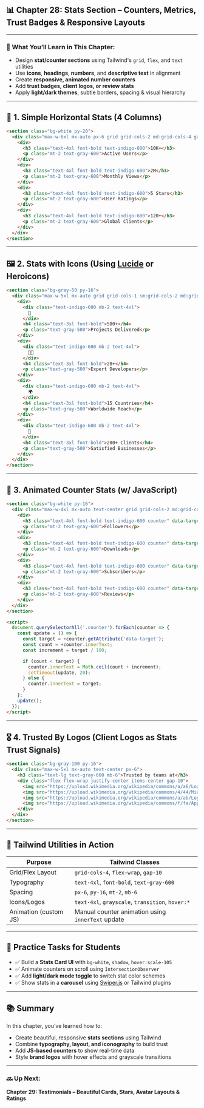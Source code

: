 ## 📊 Chapter 28: **Stats Section – Counters, Metrics, Trust Badges & Responsive Layouts**

---

### 🎯 What You’ll Learn in This Chapter:

* Design **stat/counter sections** using Tailwind's `grid`, `flex`, and `text` utilities
* Use **icons**, **headings**, **numbers**, and **descriptive text** in alignment
* Create **responsive, animated number counters**
* Add **trust badges, client logos, or review stats**
* Apply **light/dark themes**, subtle borders, spacing & visual hierarchy

---

## 🧱 1. Simple Horizontal Stats (4 Columns)

```html
<section class="bg-white py-20">
  <div class="max-w-6xl mx-auto px-6 grid grid-cols-2 md:grid-cols-4 gap-10 text-center">
    <div>
      <h3 class="text-4xl font-bold text-indigo-600">10K+</h3>
      <p class="mt-2 text-gray-600">Active Users</p>
    </div>
    <div>
      <h3 class="text-4xl font-bold text-indigo-600">2M</h3>
      <p class="mt-2 text-gray-600">Monthly Views</p>
    </div>
    <div>
      <h3 class="text-4xl font-bold text-indigo-600">5 Stars</h3>
      <p class="mt-2 text-gray-600">User Ratings</p>
    </div>
    <div>
      <h3 class="text-4xl font-bold text-indigo-600">120+</h3>
      <p class="mt-2 text-gray-600">Global Clients</p>
    </div>
  </div>
</section>
```

---

## 🖼️ 2. Stats with Icons (Using [Lucide](https://lucide.dev/) or Heroicons)

```html
<section class="bg-gray-50 py-16">
  <div class="max-w-5xl mx-auto grid grid-cols-1 sm:grid-cols-2 md:grid-cols-4 gap-8 px-6 text-center">
    <div>
      <div class="text-indigo-600 mb-2 text-4xl">
        🚀
      </div>
      <h4 class="text-3xl font-bold">500+</h4>
      <p class="text-gray-500">Projects Delivered</p>
    </div>
    <div>
      <div class="text-indigo-600 mb-2 text-4xl">
        👨‍💻
      </div>
      <h4 class="text-3xl font-bold">20+</h4>
      <p class="text-gray-500">Expert Developers</p>
    </div>
    <div>
      <div class="text-indigo-600 mb-2 text-4xl">
        🌍
      </div>
      <h4 class="text-3xl font-bold">15 Countries</h4>
      <p class="text-gray-500">Worldwide Reach</p>
    </div>
    <div>
      <div class="text-indigo-600 mb-2 text-4xl">
        💼
      </div>
      <h4 class="text-3xl font-bold">200+ Clients</h4>
      <p class="text-gray-500">Satisfied Businesses</p>
    </div>
  </div>
</section>
```

---

## 🔢 3. Animated Counter Stats (w/ JavaScript)

```html
<section class="bg-white py-16">
  <div class="max-w-4xl mx-auto text-center grid grid-cols-2 md:grid-cols-4 gap-10">
    <div>
      <h3 class="text-4xl font-bold text-indigo-600 counter" data-target="10000">0</h3>
      <p class="mt-2 text-gray-600">Followers</p>
    </div>
    <div>
      <h3 class="text-4xl font-bold text-indigo-600 counter" data-target="8000">0</h3>
      <p class="mt-2 text-gray-600">Downloads</p>
    </div>
    <div>
      <h3 class="text-4xl font-bold text-indigo-600 counter" data-target="2500">0</h3>
      <p class="mt-2 text-gray-600">Subscribers</p>
    </div>
    <div>
      <h3 class="text-4xl font-bold text-indigo-600 counter" data-target="350">0</h3>
      <p class="mt-2 text-gray-600">Reviews</p>
    </div>
  </div>
</section>

<script>
  document.querySelectorAll('.counter').forEach(counter => {
    const update = () => {
      const target = +counter.getAttribute('data-target');
      const count = +counter.innerText;
      const increment = target / 100;

      if (count < target) {
        counter.innerText = Math.ceil(count + increment);
        setTimeout(update, 20);
      } else {
        counter.innerText = target;
      }
    };
    update();
  });
</script>
```

---

## 🎖️ 4. Trusted By Logos (Client Logos as Stats Trust Signals)

```html
<section class="bg-gray-100 py-16">
  <div class="max-w-5xl mx-auto text-center px-6">
    <h3 class="text-lg text-gray-600 mb-6">Trusted by teams at</h3>
    <div class="flex flex-wrap justify-center items-center gap-10">
      <img src="https://upload.wikimedia.org/wikipedia/commons/a/a6/Logo_NIKE.svg" class="h-10 grayscale hover:grayscale-0 transition" alt="Nike">
      <img src="https://upload.wikimedia.org/wikipedia/commons/4/44/Microsoft_logo.svg" class="h-10 grayscale hover:grayscale-0 transition" alt="Microsoft">
      <img src="https://upload.wikimedia.org/wikipedia/commons/a/ab/Logo_Tesla_Motors.svg" class="h-10 grayscale hover:grayscale-0 transition" alt="Tesla">
      <img src="https://upload.wikimedia.org/wikipedia/commons/f/fa/Apple_logo_black.svg" class="h-10 grayscale hover:grayscale-0 transition" alt="Apple">
    </div>
  </div>
</section>
```

---

## 🧠 Tailwind Utilities in Action

| Purpose               | Tailwind Classes                                  |
| --------------------- | ------------------------------------------------- |
| Grid/Flex Layout      | `grid-cols-4`, `flex-wrap`, `gap-10`              |
| Typography            | `text-4xl`, `font-bold`, `text-gray-600`          |
| Spacing               | `px-6`, `py-16`, `mt-2`, `mb-6`                   |
| Icons/Logos           | `text-4xl`, `grayscale`, `transition`, `hover:*`  |
| Animation (custom JS) | Manual counter animation using `innerText` update |

---

## 🧪 Practice Tasks for Students

* ✅ Build a **Stats Card UI** with `bg-white`, `shadow`, `hover:scale-105`
* ✅ Animate counters on scroll using `IntersectionObserver`
* ✅ Add **light/dark mode toggle** to switch stat color schemes
* ✅ Show stats in a **carousel** using [Swiper.js](https://swiperjs.com/) or Tailwind plugins

---

## 📚 Summary

In this chapter, you’ve learned how to:

* Create beautiful, responsive **stats sections** using Tailwind
* Combine **typography, layout, and iconography** to build trust
* Add **JS-based counters** to show real-time data
* Style **brand logos** with hover effects and grayscale transitions

---

### 🔜 Up Next:

**Chapter 29: Testimonials – Beautiful Cards, Stars, Avatar Layouts & Ratings**

